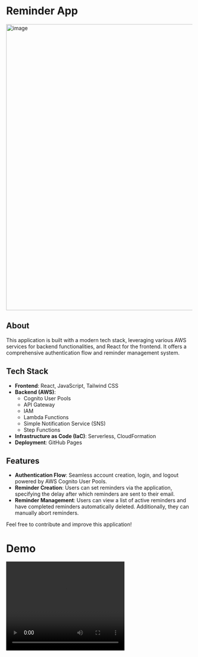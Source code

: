 # Reminder App
<img width="772" alt="image" src="https://github.com/k-pulkit/EmailReminders-React_Aws_IaC/assets/71238192/386d3778-eedc-4a33-b50f-ed5a44b63b62">

## About
This application is built with a modern tech stack, leveraging various AWS services for backend functionalities, and React for the frontend. It offers a comprehensive authentication flow and reminder management system.

## Tech Stack
- **Frontend**: React, JavaScript, Tailwind CSS
- **Backend (AWS)**:
  - Cognito User Pools
  - API Gateway
  - IAM
  - Lambda Functions
  - Simple Notification Service (SNS)
  - Step Functions
- **Infrastructure as Code (IaC)**: Serverless, CloudFormation
- **Deployment**: GitHub Pages

## Features
- **Authentication Flow**: Seamless account creation, login, and logout powered by AWS Cognito User Pools.
- **Reminder Creation**: Users can set reminders via the application, specifying the delay after which reminders are sent to their email.
- **Reminder Management**: Users can view a list of active reminders and have completed reminders automatically deleted. Additionally, they can manually abort reminders.

Feel free to contribute and improve this application!

# Demo 
<video src="https://github.com/k-pulkit/EmailReminders-React_Aws_IaC/assets/71238192/38c2c17a-c484-459f-94f0-b129566e2f70" width="320" height="240"></video>  

